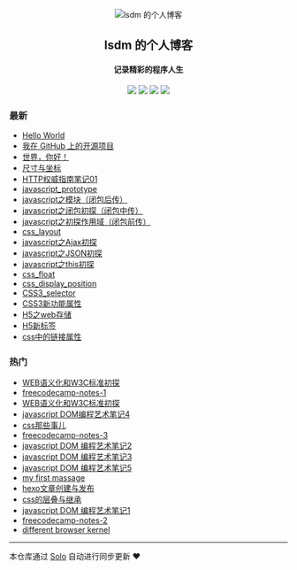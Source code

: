 <p align="center"><img alt="lsdm 的个人博客" src="https://static.b3log.org/images/brand/solo-32.png"></p><h2 align="center">
lsdm 的个人博客
</h2>

<h4 align="center">记录精彩的程序人生</h4>
<p align="center"><a title="lsdm 的个人博客" target="_blank" href="https://github.com/lsdm/solo-blog"><img src="https://img.shields.io/github/last-commit/lsdm/solo-blog.svg?style=flat-square&color=FF9900"></a>
<a title="GitHub repo size in bytes" target="_blank" href="https://github.com/lsdm/solo-blog"><img src="https://img.shields.io/github/repo-size/lsdm/solo-blog.svg?style=flat-square"></a>
<a title="Solo Version" target="_blank" href="https://github.com/b3log/solo/releases"><img src="https://img.shields.io/badge/solo-3.6.5-f1e05a.svg?style=flat-square&color=blueviolet"></a>
<a title="Hits" target="_blank" href="https://github.com/b3log/hits"><img src="https://hits.b3log.org/lsdm/solo-blog.svg"></a></p>

### 最新

* [Hello World](http://www.lsdm999.com/articles/2019/11/02/1572681386997.html)
* [我在 GitHub 上的开源项目](http://www.lsdm999.com/my-github-repos)
* [世界，你好！](http://www.lsdm999.com/hello-solo)
* [尺寸与坐标](http://www.lsdm999.com/articles/2017/11/27/1572681389049.html)
* [HTTP权威指南笔记01](http://www.lsdm999.com/articles/2017/11/19/1572681385124.html)
* [javascript_prototype](http://www.lsdm999.com/articles/2017/09/14/1572681388121.html)
* [javascript之模块（闭包后传）](http://www.lsdm999.com/articles/2017/09/14/1572681384179.html)
* [javascript之闭包初探（闭包中传）](http://www.lsdm999.com/articles/2017/09/14/1572681388837.html)
* [javascript之初探作用域（闭包前传）](http://www.lsdm999.com/articles/2017/09/14/1572681385561.html)
* [css_layout](http://www.lsdm999.com/articles/2017/09/11/1572681386151.html)
* [javascript之Ajax初探](http://www.lsdm999.com/articles/2017/09/10/1572681389415.html)
* [javascript之JSON初探](http://www.lsdm999.com/articles/2017/09/10/1572681384898.html)
* [javascript之this初探](http://www.lsdm999.com/articles/2017/09/10/1572681385894.html)
* [css_float](http://www.lsdm999.com/articles/2017/09/10/1572681389650.html)
* [css_display_position](http://www.lsdm999.com/articles/2017/09/10/1572681390408.html)
* [CSS3_selector](http://www.lsdm999.com/articles/2017/09/10/1572681381803.html)
* [CSS3新功能属性](http://www.lsdm999.com/articles/2017/09/10/1572681387569.html)
* [H5之web存储](http://www.lsdm999.com/articles/2017/09/10/1572681387844.html)
* [H5新标签](http://www.lsdm999.com/articles/2017/09/10/1572681390178.html)
* [css中的链接属性](http://www.lsdm999.com/articles/2017/09/10/1572681381443.html)

### 热门

* [WEB语义化和W3C标准初探](http://www.lsdm999.com/articles/2017/09/10/1572665597469.html)
* [freecodecamp-notes-1](http://www.lsdm999.com/articles/2017/03/25/1572681383620.html)
* [WEB语义化和W3C标准初探](http://www.lsdm999.com/articles/2017/09/10/1572681388400.html)
* [javascript DOM编程艺术笔记4](http://www.lsdm999.com/articles/2017/06/06/1572681381036.html)
* [css那些事儿](http://www.lsdm999.com/articles/2017/06/01/1572681382162.html)
* [freecodecamp-notes-3](http://www.lsdm999.com/articles/2017/03/25/1572681382821.html)
* [javascript DOM 编程艺术笔记2](http://www.lsdm999.com/articles/2017/06/06/1572681383299.html)
* [javascript DOM 编程艺术笔记3](http://www.lsdm999.com/articles/2017/06/06/1572681383906.html)
* [javascript DOM 编程艺术笔记5](http://www.lsdm999.com/articles/2017/06/07/1572681384435.html)
* [my first massage](http://www.lsdm999.com/articles/2017/03/24/1572681384653.html)
* [hexo文章创建与发布](http://www.lsdm999.com/articles/2017/06/02/1572681386467.html)
* [css的层叠与继承](http://www.lsdm999.com/articles/2017/09/10/1572681386757.html)
* [javascript DOM 编程艺术笔记1](http://www.lsdm999.com/articles/2017/06/03/1572681387292.html)
* [freecodecamp-notes-2](http://www.lsdm999.com/articles/2017/03/25/1572681388626.html)
* [different browser kernel](http://www.lsdm999.com/articles/2017/08/29/1572681389896.html)



---

本仓库通过 [Solo](https://github.com/b3log/solo) 自动进行同步更新 ❤️ 
